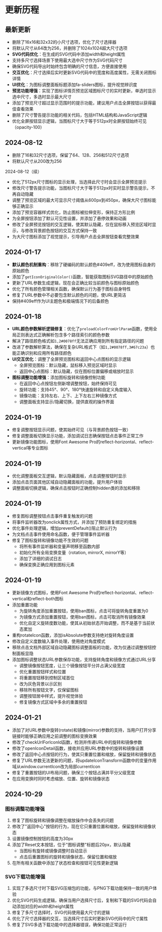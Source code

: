 # 更新历程

## 最新更新
- 删除了16x16和32x32的小尺寸选项，优化了尺寸选择器
- 将默认尺寸从64改为256，并删除了1024x1024超大尺寸选项
- **SVG代码优化**：在生成的SVG代码中添加width和height属性
- 支持多尺寸选择场景下使用最大选中尺寸作为SVG代码尺寸
- 确保SVG代码导出时始终包含明确的尺寸信息，方便直接使用
- **交互优化**：尺寸选择后实时更新SVG代码中的宽度和高度属性，无需关闭图标详情
- **UI优化**：为图标调整面板标题添加fa-sliders图标，提升视觉辨识度
- **预览功能增强**：实现了图标详情页预览区域图标尺寸的实时更新，单选时显示选中尺寸，多选时显示最大尺寸
- 添加了预览尺寸超过显示范围时的提示功能，建议用户点击全屏按钮以获得最佳查看效果
- 删除了尺寸警告提示功能的相关代码，包括HTML结构和JavaScript逻辑
- 优化全屏按钮显示逻辑，当图标尺寸大于等于512px时全屏按钮始终可见（opacity-100）

## 2024-08-12
- 删除了16和32尺寸选项，保留了64、128、256和512尺寸选项
- 将默认尺寸从200改为256

2024-08-12（续）
- 优化了512px尺寸图标的显示处理，当选择此尺寸时会显示全屏预览提示
- 修改尺寸警告提示功能，当图标尺寸大于等于512px时实时显示警告提示，不再自动隐藏
- 调整了预览区域的最大可显示尺寸阈值从600px到450px，确保大尺寸图标能够正确显示
- 添加了预览容器样式优化，防止图标被拉伸变形，保持正方形比例
- 为全屏按钮添加了默认可见性设置，并添加了悬停效果和动画
- 修改了全屏预览按钮的交互逻辑，使其默认隐藏，仅在鼠标移入预览区域时显示，与修改背景颜色按钮的交互方式保持一致
- 为大尺寸图标添加了视觉提示，引导用户点击全屏按钮查看完整效果

## 2024-01-17
- **默认颜色机制重构**：移除了硬编码的默认颜色#409eff，改为使用图标自身的原始颜色
- 添加了`getIconOriginalColor()`函数，智能获取图标SVG路径中的原始颜色
- 更新了URL参数生成逻辑，现在会正确比较当前颜色与图标原始颜色
- 优化了所有颜色管理相关函数，确保默认行为基于图标自身特性
- 修复了URL参数中不必要包含默认颜色的问题，使URL更简洁
- 保持#409eff作为UI主题色和极端情况下的后备颜色

## 2024-01-18
- **URL颜色参数解析逻辑修复**：优化了`preloadColorFromUrlParam`函数，使用全局正则表达式正确解析包含多个路径索引的颜色参数
- 解决了路径颜色格式如`1,2#0078ff`无法正确应用到所有指定路径的问题
- 改进了参数解析算法，确保在复杂URL格式下（如`1,2#0078ff,3#67c23a`）也能正确识别和应用所有路径颜色
- **UI交互优化**：调整了全屏预览图标和返回中心点图标的显示逻辑
  - 全屏预览图标：默认隐藏，鼠标移入预览区域时显示
  - 返回中心点图标：默认隐藏，仅在图标位置偏移或缩放时显示
- **图标调整功能增强**：添加图标旋转和镜像控制功能
  - 在返回中心点按钮左侧新增调整按钮，始终保持可见
  - 旋转功能：支持45°、90°、180°快速旋转和自定义角度输入
  - 镜像功能：支持左右、上下、上下左右三种镜像方式
  - 调整面板支持显示/隐藏切换，提供直观的操作界面

## 2024-01-19
- 修复调整按钮显示问题，使其始终可见（与背景颜色按钮一致）
- 修复调整面板切换显示功能，添加调试日志确保按钮点击事件正常工作
- 更新镜像功能图标，使用Font Awesome Pro的reflect-horizontal、reflect-vertical等专业图标

## 2024-01-19
- 优化调整面板交互逻辑，默认隐藏面板，点击调整按钮时显示
- 添加点击页面其他区域自动隐藏面板的功能，提升用户体验
- 调整面板切换逻辑，确保点击按钮时正确控制hidden类的添加和移除

## 2024-01-19
- 修复图标调整按钮点击事件重复触发的问题
- 将事件监听器改为onclick属性方式，并添加了预防重复绑定的措施
- 优化事件处理逻辑，增加preventDefault()阻止默认行为
- 为文档点击事件使用命名函数，便于管理事件监听器
- 修复了图标旋转和镜像功能不生效的问题
  - 将所有事件监听器和变量声明移至函数内部
  - 初始化所有全局变换变量（rotation, mirrorX, mirrorY等）
  - 添加了详细的调试日志
  - 确保变换正确应用到图标元素

## 2024-01-19
- 更新镜像方式图标，使用Font Awesome Pro的reflect-horizontal、reflect-vertical和reflect-both图标
- 添加重置功能
  - 为旋转角度添加重置按钮，使用ban图标，点击可将旋转角度重置为0
  - 为镜像方式添加重置按钮，使用ban图标，点击可取消所有镜像效果
  - 优化自定义旋转度数功能，使其从初始状态开始调整，而不是基于当前状态累加
- 重构rotateIcon函数，添加isAbsolute参数支持绝对旋转角度设置
- 修改自定义度数输入事件处理，使用绝对角度模式
- 移除点击文档外部区域自动隐藏图标调整面板的功能，改为仅通过调整按钮控制面板显隐
- 添加图标调整状态URL参数保存功能，支持旋转角度和镜像方式通过URL分享
  - 调整镜像按钮宽度，让三个镜像按钮平分并占满父级宽度
  - 优化重置按钮样式和位置
  - 将重置按钮移到控制区域首位
  - 改为灰色背景以示区别
  - 移除所有按钮文字，仅保留图标
  - 调整按钮居中样式，提升视觉体验
  - 修复镜像方式区域中多余的重置按钮

## 2024-01-21
- 添加了对URL参数中旋转(rotate)和镜像(mirror)参数的支持，当用户打开分享链接时能够正确应用之前调整的图标变换效果
- 修改了checkUrlForIconId函数，检测并传递URL中的旋转和镜像参数
- 修改了openIconDetail函数，接收并应用URL参数中的旋转和镜像设置
- 修改了返回中心点按钮的行为，使其只重置位置和缩放，保留旋转和镜像状态
- 修复了URL参数无法更新的问题，将updateIconTransform函数中的变量作用域从window.currentIcon改为局部currentIcon
- 修复了重置按钮的UI布局问题，确保三个按钮占满并平分父级宽度
- 在应用变换时同时考虑缩放、位置、旋转和镜像状态

## 2024-10-29

### 图标调整功能增强

1. 修复了图标旋转和镜像调整在缩放操作中会丢失的问题
2. 修改了"返回中心"按钮的行为，现在它只重置位置和缩放，保留旋转和镜像状态
3. 设置镜像控制按钮的高度为30px
4. 添加了Reset文本按钮，位于"图标调整"标题后20px，默认隐藏
   - 当图标有旋转或镜像调整时自动显示
   - 点击后重置图标的旋转和镜像状态，保留位置和缩放
5. 在所有相关函数中添加了状态检查和按钮可见性更新逻辑

### SVG下载功能增强

1. 实现了多选尺寸时下载SVG压缩包的功能，与PNG下载功能保持一致的用户体验
2. 优化SVG代码生成逻辑，确保当用户选择尺寸后，复制和下载的SVG代码会自动添加对应的width和height属性
3. 修复了多尺寸选择时，SVG代码使用最大尺寸的逻辑
4. 优化了尺寸选择器的交互，当选择尺寸后实时更新SVG代码中的尺寸属性
5. 修复了SVG多选下载功能中的选择器错误，确保功能正常运行